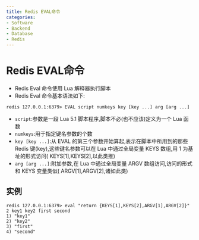 ```yaml
---
title: Redis EVAL命令
categories:
- Software
- Backend
- Database
- Redis
---
```

# Redis EVAL命令

- Redis Eval 命令使用 Lua 解释器执行脚本
- Redis Eval 命令基本语法如下:

```
redis 127.0.0.1:6379> EVAL script numkeys key [key ...] arg [arg ...]
```

- `script`:参数是一段 Lua 5.1 脚本程序,脚本不必(也不应该)定义为一个 Lua 函数
- `numkeys`:用于指定键名参数的个数
- `key [key ...]`:从 EVAL 的第三个参数开始算起,表示在脚本中所用到的那些 Redis 键(key),这些键名参数可以在 Lua 中通过全局变量 KEYS 数组,用 1 为基址的形式访问( KEYS[1],KEYS[2],以此类推)
- `arg [arg ...]`:附加参数,在 Lua 中通过全局变量 ARGV 数组访问,访问的形式和 KEYS 变量类似( ARGV[1],ARGV[2],诸如此类)

## 实例

```
redis 127.0.0.1:6379> eval "return {KEYS[1],KEYS[2],ARGV[1],ARGV[2]}" 2 key1 key2 first second
1) "key1"
2) "key2"
3) "first"
4) "second"
```